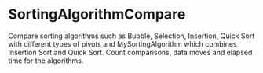 # SortingAlgorithmCompare

Compare sorting algorithms such as Bubble, Selection, Insertion, Quick Sort with different types of pivots and MySortingAlgorithm which combines Insertion Sort and Quick Sort.
Count comparisons, data moves and elapsed time for the algorithms.
